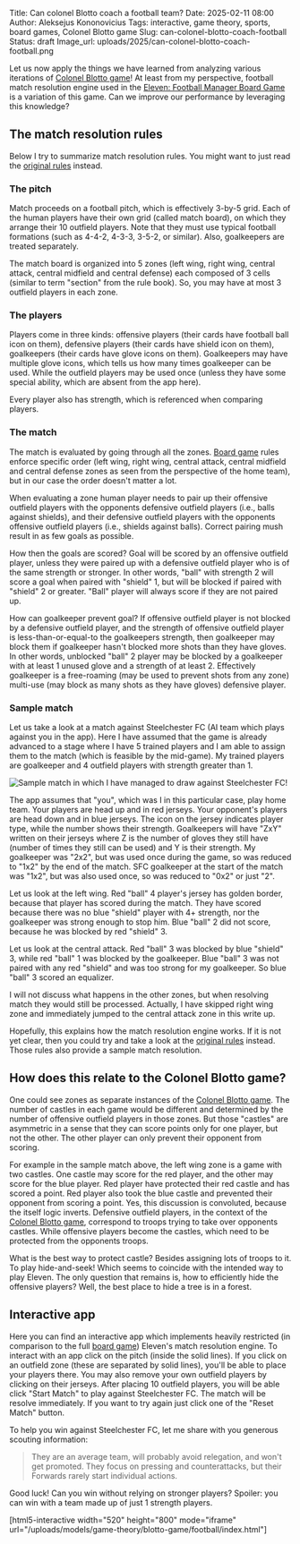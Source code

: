 Title: Can colonel Blotto coach a football team?
Date: 2025-02-11 08:00
Author: Aleksejus Kononovicius
Tags: interactive, game theory, sports, board games, Colonel Blotto game
Slug: can-colonel-blotto-coach-football
Status: draft
Image_url: uploads/2025/can-colonel-blotto-coach-football.png

Let us now apply the things we have learned from analyzing various
iterations of [Colonel Blotto game](/tag/colonel-blotto-game/)! At least
from my perspective, football match resolution engine used in the [Eleven:
Football Manager Board
Game](https://boardgamegeek.com/boardgame/329716/eleven-football-manager-board-game)
is a variation of this game. Can we improve our performance by leveraging
this knowledge?
<!--more-->

## The match resolution rules

Below I try to summarize match resolution rules. You might want to just read
the [original
rules](https://boardgamegeek.com/filepage/244391/eleven-english-rulebook)
instead.

### The pitch

Match proceeds on a football pitch, which is effectively 3-by-5 grid. Each
of the human players have their own grid (called match board), on which they
arrange their 10 outfield players. Note that they must use typical football
formations (such as 4-4-2, 4-3-3, 3-5-2, or similar). Also, goalkeepers are
treated separately.

The match board is organized into 5 zones (left wing, right wing, central
attack, central midfield and central defense) each composed of 3 cells
(similar to term "section" from the rule book). So, you may have at most 3
outfield players in each zone.

### The players

Players come in three kinds: offensive players (their cards have football
ball icon on them), defensive players (their cards have shield icon on
them), goalkeepers (their cards have glove icons on them). Goalkeepers may
have multiple glove icons, which tells us how many times goalkeeper can be
used. While the outfield players may be used once (unless they have some
special ability, which are absent from the app here).

Every player also has strength, which is referenced when comparing players.

### The match

The match is evaluated by going through all the zones. [Board
game](/tag/board-games/) rules enforce specific order (left wing, right
wing, central attack, central midfield and central defense zones as seen
from the perspective of the home team), but in our case the order doesn't
matter a lot.

When evaluating a zone human player needs to pair up their offensive
outfield players with the opponents defensive outfield players (i.e., balls
against shields), and their defensive outfield players with the opponents
offensive outfield players (i.e., shields against balls). Correct pairing
mush result in as few goals as possible.

How then the goals are scored? Goal will be scored by an offensive outfield
player, unless they were paired up with a defensive outfield player who is
of the same strength or stronger. In other words, "ball" with strength 2
will score a goal when paired with "shield" 1, but will be blocked if paired
with "shield" 2 or greater. "Ball" player will always score if they are not
paired up.

How can goalkeeper prevent goal? If offensive outfield player is not blocked
by a defensive outfield player, and the strength of offensive outfield
player is less-than-or-equal-to the goalkeepers strength, then goalkeeper
may block them if goalkeeper hasn't blocked more shots than they have
gloves. In other words, unblocked "ball" 2 player may be blocked by a
goalkeeper with at least 1 unused glove and a strength of at least 2.
Effectively goalkeeper is a free-roaming (may be used to prevent shots from
any zone) multi-use (may block as many shots as they have gloves) defensive
player.

### Sample match

Let us take a look at a match against Steelchester FC (AI team which plays
against you in the app). Here I have assumed that the game is already
advanced to a stage where I have 5 trained players and I am able to assign
them to the match (which is feasible by the mid-game). My trained players
are goalkeeper and 4 outfield players with strength greater than 1.

![Sample match in which I have managed to draw against Steelchester
FC!]({static}/uploads/2025/can-colonel-blotto-coach-football-11.png "Sample
match in which I have managed to draw against Steelchester FC!")

The app assumes that "you", which was I in this particular case, play home
team. Your players are head up and in red jerseys. Your opponent's players
are head down and in blue jerseys. The icon on the jersey indicates player
type, while the number shows their strength. Goalkeepers will have "ZxY"
written on their jerseys where Z is the number of gloves they still have
(number of times they still can be used) and Y is their strength. My
goalkeeper was "2x2", but was used once during the game, so was reduced to
"1x2" by the end of the match. SFC goalkeeper at the start of the match was
"1x2", but was also used once, so was reduced to "0x2" or just "2".

Let us look at the left wing. Red "ball" 4 player's jersey has golden
border, because that player has scored during the match. They have scored
because there was no blue "shield" player with 4+ strength, nor the
goalkeeper was strong enough to stop him. Blue "ball" 2 did not score,
because he was blocked by red "shield" 3.

Let us look at the central attack. Red "ball" 3 was blocked by blue "shield"
3, while red "ball" 1 was blocked by the goalkeeper. Blue "ball" 3 was not
paired with any red "shield" and was too strong for my goalkeeper. So blue
"ball" 3 scored an equalizer.

I will not discuss what happens in the other zones, but when resolving
match they would still be processed. Actually, I have skipped right wing
zone and immediately jumped to the central attack zone in this write up.

Hopefully, this explains how the match resolution engine works. If it is not
yet clear, then you could try and take a look at the [original
rules](https://boardgamegeek.com/filepage/244391/eleven-english-rulebook)
instead. Those rules also provide a sample match resolution.

## How does this relate to the Colonel Blotto game?

One could see zones as separate instances of the [Colonel Blotto
game](/tag/colonel-blotto-game/). The number of castles in each game would
be different and determined by the number of offensive outfield players in
those zones. But those "castles" are asymmetric in a sense that they can
score points only for one player, but not the other. The other player can
only prevent their opponent from scoring.

For example in the sample match above, the left wing zone is a game with two
castles. One castle may score for the red player, and the other may score
for the blue player. Red player have protected their red castle and has
scored a point. Red player also took the blue castle and prevented their
opponent from scoring a point. Yes, this discussion is convoluted, because
the itself logic inverts. Defensive outfield players, in the context of the
[Colonel Blotto game](/tag/colonel-blotto-game/), correspond to troops
trying to take over opponents castles. While offensive players become the
castles, which need to be protected from the opponents troops.

What is the best way to protect castle? Besides assigning lots of troops to
it. To play hide-and-seek! Which seems to coincide with the intended way to
play Eleven. The only question that remains is, how to efficiently hide the
offensive players? Well, <span style="color:var(--bg-light);">the best place
to hide a tree is in a forest</span>.

## Interactive app

Here you can find an interactive app which implements heavily restricted (in
comparison to the full [board
game](https://boardgamegeek.com/boardgame/329716/eleven-football-manager-board-game))
Eleven's match resolution engine. To interact with an app click on the pitch
(inside the solid lines). If you click on an outfield zone (these are
separated by solid lines), you'll be able to place your players there. You
may also remove your own outfield players by clicking on their jerseys.
After placing 10 outfield players, you will be able click "Start Match" to
play against Steelchester FC. The match will be resolve immediately. If you
want to try again just click one of the "Reset Match" button.

To help you win against Steelchester FC, let me share with you generous
scouting information:

> They are an average team, will probably avoid relegation, and won't get
> promoted. They focus on pressing and counterattacks, but their Forwards
> rarely start individual actions.

Good luck! Can you win without relying on stronger players? Spoiler: you can
win with a team made up of just 1 strength players.

[html5-interactive width="520" height="800" mode="iframe"
url="/uploads/models/game-theory/blotto-game/football/index.html"]

